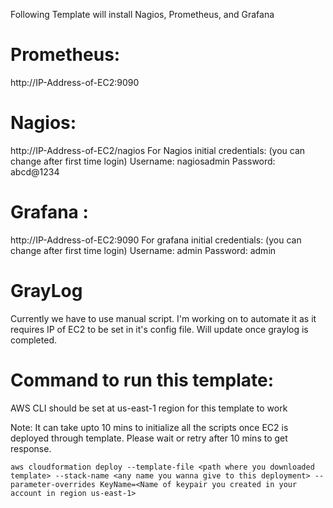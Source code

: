 
Following Template will install Nagios, Prometheus, and Grafana


# Prometheus: 
http://IP-Address-of-EC2:9090
  
# Nagios:
http://IP-Address-of-EC2/nagios
      For Nagios initial credentials: (you can change after first time login)
        Username: nagiosadmin 
        Password: abcd@1234
  
  
# Grafana : 
http://IP-Address-of-EC2:9090
    For grafana initial credentials: (you can change after first time login)
        Username: admin
        Password: admin
  
 # GrayLog 
 Currently we have to use manual script. I'm working on to automate it as it requires IP of EC2 to be set in it's config file. Will update once graylog is completed. 
 
  # Command to run this template: 
  AWS CLI should be set at us-east-1 region for this template to work
  
  Note: It can take upto 10 mins to initialize all the scripts once EC2 is deployed through template. Please wait or retry after 10 mins to get response. 
  
  `aws cloudformation deploy --template-file <path where you downloaded template> --stack-name <any name you wanna give to this deployment> --parameter-overrides KeyName=<Name of keypair you created in your account in region us-east-1>`
